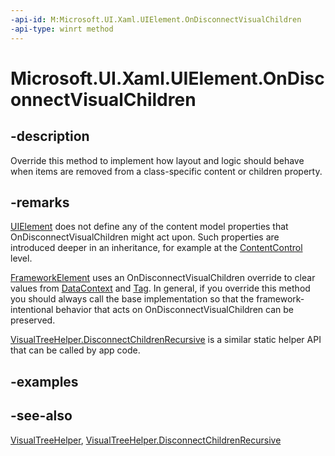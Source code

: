 ```yaml
---
-api-id: M:Microsoft.UI.Xaml.UIElement.OnDisconnectVisualChildren
-api-type: winrt method
---
```


<!-- Method syntax
virtual protected void OnDisconnectVisualChildren()
-->

# Microsoft.UI.Xaml.UIElement.OnDisconnectVisualChildren

## -description

Override this method to implement how layout and logic should behave when items are removed from a class-specific content or children property.

## -remarks

[UIElement](uielement.md) does not define any of the content model properties that OnDisconnectVisualChildren might act upon. Such properties are introduced deeper in an inheritance, for example at the [ContentControl](../microsoft.ui.xaml.controls/contentcontrol.md) level.

[FrameworkElement](frameworkelement.md) uses an OnDisconnectVisualChildren override to clear values from [DataContext](frameworkelement_datacontext.md) and [Tag](frameworkelement_tag.md). In general, if you override this method you should always call the base implementation so that the framework-intentional behavior that acts on OnDisconnectVisualChildren can be preserved.

[VisualTreeHelper.DisconnectChildrenRecursive](../microsoft.ui.xaml.media/visualtreehelper_disconnectchildrenrecursive_696225911.md) is a similar static helper API that can be called by app code.

## -examples

## -see-also

[VisualTreeHelper](../microsoft.ui.xaml.media/visualtreehelper.md), [VisualTreeHelper.DisconnectChildrenRecursive](../microsoft.ui.xaml.media/visualtreehelper_disconnectchildrenrecursive_696225911.md)
